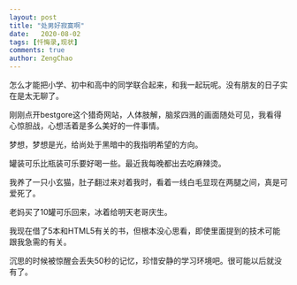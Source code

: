 ```yaml
---
layout: post
title: "处男好寂寞啊"
date:   2020-08-02
tags: [忏悔录,现状]
comments: true
author: ZengChao
---
```


怎么才能把小学、初中和高中的同学联合起来，和我一起玩呢。没有朋友的日子实在是太无聊了。

刚刚点开bestgore这个猎奇网站，人体肢解，脑浆四溅的画面随处可见，我看得心惊胆战，心想活着是多么美好的一件事情。

梦想，梦想是光，给尚处于黑暗中的我指明希望的方向。





罐装可乐比瓶装可乐要好喝一些。最近我每晚都出去吃麻辣烫。

我养了一只小玄猫，肚子翻过来对着我时，看着一线白毛显现在两腿之间，真是可爱死了。

老妈买了10罐可乐回来，冰着给明天老哥庆生。

我现在借了5本和HTML5有关的书，但根本没心思看，即使里面提到的技术可能跟我急需的有关。

沉思的时候被惊醒会丢失50秒的记忆，珍惜安静的学习环境吧。很可能以后就没有了。
